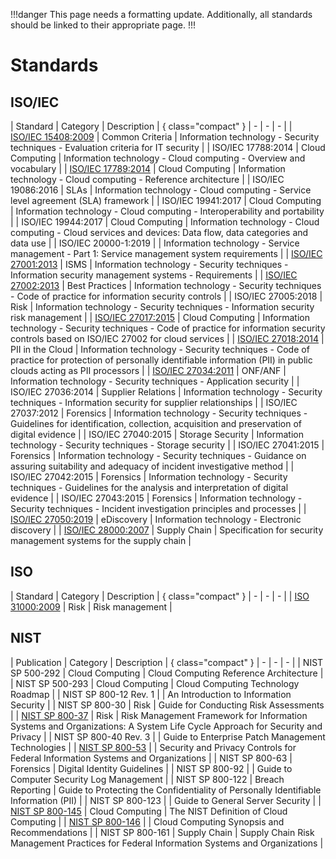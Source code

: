 !!!danger
This page needs a formatting update. Additionally, all standards should be linked to their appropriate page.
!!!

# Standards

## ISO/IEC

| Standard | Category | Description | { class="compact" }
| - | - | - |
| [ISO/IEC 15408:2009](/standards/iso-iec-15408-2009.md) | Common Criteria | Information technology - Security techniques - Evaluation criteria for IT security |
| ISO/IEC 17788:2014 | Cloud Computing | Information technology - Cloud computing - Overview and vocabulary |
| [ISO/IEC 17789:2014](/standards/iso-iec-17789-2014.md) | Cloud Computing | Information technology - Cloud computing - Reference architecture |
| ISO/IEC 19086:2016 | SLAs | Information technology - Cloud computing - Service level agreement (SLA) framework |
| ISO/IEC 19941:2017 | Cloud Computing | Information technology - Cloud computing - Interoperability and portability |
| ISO/IEC 19944:2017 | Cloud Computing | Information technology - Cloud computing - Cloud services and devices: Data flow, data categories and data use |
| ISO/IEC 20000-1:2019 |  | Information technology - Service management - Part 1: Service management system requirements |
| [ISO/IEC 27001:2013](/standards/iso-iec-27001-2013.md) | ISMS | Information technology - Security techniques - Information security management systems - Requirements |
| [ISO/IEC 27002:2013](/standards/iso-iec-27002-2013.md) | Best Practices | Information technology - Security techniques - Code of practice for information security controls |
| ISO/IEC 27005:2018 | Risk | Information technology - Security techniques - Information security risk management |
| [ISO/IEC 27017:2015](/standards/iso-iec-27017-2015.md) | Cloud Computing | Information technology - Security techniques - Code of practice for information security controls based on ISO/IEC 27002 for cloud services |
| [ISO/IEC 27018:2014](/standards/iso-iec-27018-2019.md) | PII in the Cloud | Information technology - Security techniques - Code of practice for protection of personally identifiable information (PII) in public clouds acting as PII processors |
| [ISO/IEC 27034:2011](/standards/iso-iec-27034-2011.md) | ONF/ANF | Information technology - Security techniques - Application security |
| ISO/IEC 27036:2014 | Supplier Relations | Information technology - Security techniques - Information security for supplier relationships |
| ISO/IEC 27037:2012 | Forensics | Information technology - Security techniques - Guidelines for identification, collection, acquisition and preservation of digital evidence |
| ISO/IEC 27040:2015 | Storage Security | Information technology - Security techniques - Storage security |
| ISO/IEC 27041:2015 | Forensics | Information technology - Security techniques - Guidance on assuring suitability and adequacy of incident investigative method |
| ISO/IEC 27042:2015 | Forensics | Information technology - Security techniques - Guidelines for the analysis and interpretation of digital evidence |
| ISO/IEC 27043:2015 | Forensics | Information technology - Security techniques - Incident investigation principles and processes |
| [ISO/IEC 27050:2019](/standards/iso-iec-27050-2019.md) | eDiscovery | Information technology - Electronic discovery |
| [ISO/IEC 28000:2007](/standards/iso-28000-2007.md) | Supply Chain | Specification for security management systems for the supply chain |

## ISO

| Standard | Category | Description | { class="compact" }
| - | - | - |
| [ISO 31000:2009](/standards/iso-31000-2018.md) | Risk | Risk management |

## NIST

| Publication | Category | Description | { class="compact" }
| - | - | - |
| NIST SP 500-292 | Cloud Computing | Cloud Computing Reference Architecture |
| NIST SP 500-293 | Cloud Computing | Cloud Computing Technology Roadmap |
| NIST SP 800-12 Rev. 1 |  | An Introduction to Information Security |
| NIST SP 800-30 | Risk | Guide for Conducting Risk Assessments |
| [NIST SP 800-37](/standards/nist-sp-800-37.md) | Risk | Risk Management Framework for Information Systems and Organizations: A System Life Cycle Approach for Security and Privacy |
| NIST SP 800-40 Rev. 3 |  | Guide to Enterprise Patch Management Technologies |
| [NIST SP 800-53](/standards/nist-sp-800-53.md) |  | Security and Privacy Controls for Federal Information Systems and Organizations |
| NIST SP 800-63 | Forensics | Digital Identity Guidelines |
| NIST SP 800-92 |  | Guide to Computer Security Log Management |
| NIST SP 800-122 | Breach Reporting | Guide to Protecting the Confidentiality of Personally Identifiable Information \(PII\) |
| NIST SP 800-123 |  | Guide to General Server Security |
| [NIST SP 800-145](/standards/nist-sp-800-145.md) | Cloud Computing | The NIST Definition of Cloud Computing |
| [NIST SP 800-146](/standards/nist-sp-800-146.md) |  | Cloud Computing Synopsis and Recommendations |
| NIST SP 800-161 | Supply Chain | Supply Chain Risk Management Practices for Federal Information Systems and Organizations |

